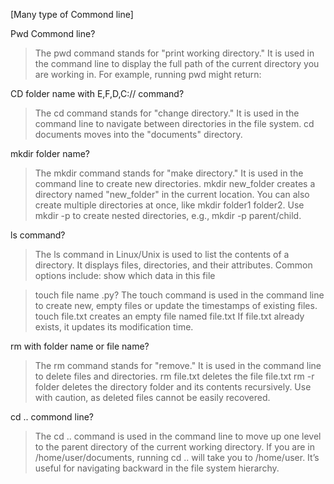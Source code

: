 [Many type of Commond line] 

Pwd Commond line?
>The pwd command stands for "print working directory." It is used in the command line to display the full path of the current directory you are working in. For example, running pwd might return:

CD folder name with E,F,D,C:// command?
>The cd command stands for "change directory." It is used in the command line to navigate between directories in the file system.
>cd documents moves into the "documents" directory.

mkdir folder name?
>The mkdir command stands for "make directory." It is used in the command line to create new directories.
>mkdir new_folder creates a directory named "new_folder" in the current location.
>You can also create multiple directories at once, like mkdir folder1 folder2. Use mkdir -p to create nested directories, e.g., mkdir -p parent/child.

ls command?
>The ls command in Linux/Unix is used to list the contents of a directory. It displays files, directories, and their attributes. Common options include:
>show which data in this file

>touch file name .py?
>The touch command is used in the command line to create new, empty files or update the timestamps of existing files.
>touch file.txt creates an empty file named file.txt
>If file.txt already exists, it updates its modification time.


rm with folder name or file name?
>The rm command stands for "remove." It is used in the command line to delete files and directories.
>rm file.txt deletes the file file.txt
>rm -r folder deletes the directory folder and its contents recursively.
>Use with caution, as deleted files cannot be easily recovered.


cd .. commond line?
>The cd .. command is used in the command line to move up one level to the parent directory of the current working directory.
>If you are in /home/user/documents, running cd .. will take you to /home/user.
>It’s useful for navigating backward in the file system hierarchy.



